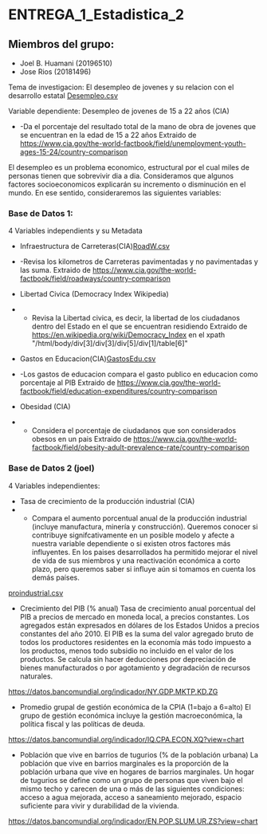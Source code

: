 # ENTREGA_1_Estadistica_2

## Miembros del grupo:
 + Joel B. Huamani (20196510)
 + Jose Rios (20181496)
 
Tema de investigacion: El desempleo de jovenes y su relacion con el desarrollo estatal [Desempleo.csv](https://github.com/20181496/Trabajo-final-Estadistica-2/files/9539852/Desempleo.csv)


Variable dependiente: Desempleo de jovenes de 15 a 22 años (CIA) 
 + -Da el porcentaje del resultado total de la mano de obra de jovenes que se encuentran en la edad de 15 a 22 años
  Extraido de https://www.cia.gov/the-world-factbook/field/unemployment-youth-ages-15-24/country-comparison

El desempleo es un problema economico, estructural por el cual miles de personas tienen que sobrevivir dia a dia. Consideramos que algunos factores socioeconomicos explicarán su incremento o disminución en el mundo. En ese sentido, consideraremos las siguientes variables:


### Base de Datos 1:

4 Variables independients y su Metadata
 + Infraestructura de Carreteras(CIA)[RoadW.csv](https://github.com/20181496/Trabajo-final-Estadistica-2/files/9539836/RoadW.csv)
 + -Revisa los kilometros de Carreteras pavimentadas y no pavimentadas y las suma.
   Extraido de https://www.cia.gov/the-world-factbook/field/roadways/country-comparison
 + Libertad Civica (Democracy Index Wikipedia)
 + - Revisa la Libertad civica, es decir, la libertad de los ciudadanos dentro del Estado en el que se encuentran residiendo
   Extraido de https://en.wikipedia.org/wiki/Democracy_Index en el xpath "/html/body/div[3]/div[3]/div[5]/div[1]/table[6]"
 + Gastos en Educacion(CIA)[GastosEdu.csv](https://github.com/20181496/Trabajo-final-Estadistica-2/files/9539839/GastosEdu.csv)

 + -Los gastos de educacion compara el gasto publico en educacion como porcentaje al PIB
   Extraido de https://www.cia.gov/the-world-factbook/field/education-expenditures/country-comparison
 + Obesidad (CIA)
 + - Considera el porcentaje de ciudadanos que son considerados obesos en un pais
   Extraido de https://www.cia.gov/the-world-factbook/field/obesity-adult-prevalence-rate/country-comparison



### Base de Datos 2 (joel)

4 Variables independientes:

 + Tasa de crecimiento de la producción industrial (CIA)
 + - Compara el aumento porcentual anual de la producción industrial (incluye manufactura, minería y construcción). Queremos conocer si contribuye signifcativamente en un posible modelo y afecte a nuestra variable dependiente o si existen otros factores más influyentes. En los paises desarrollados ha permitido mejorar el nivel de vida de sus miembros y una reactivación económica a corto plazo, pero queremos saber si influye aún si tomamos en cuenta los demás países.
 
[proindustrial.csv](https://github.com/20181496/Trabajo-final-Estadistica-2/files/9539625/proindustrial.csv)

 
+ Crecimiento del PIB (% anual)
Tasa de crecimiento anual porcentual del PIB a precios de mercado en moneda local, a precios constantes. Los agregados están expresados en dólares de los Estados Unidos a precios constantes del año 2010. El PIB es la suma del valor agregado bruto de todos los productores residentes en la economía más todo impuesto a los productos, menos todo subsidio no incluido en el valor de los productos. Se calcula sin hacer deducciones por depreciación de bienes manufacturados o por agotamiento y degradación de recursos naturales.

https://datos.bancomundial.org/indicador/NY.GDP.MKTP.KD.ZG


+ Promedio grupal de gestión económica de la CPIA (1=bajo a 6=alto)
El grupo de gestión económica incluye la gestión macroeconómica, la política fiscal y las políticas de deuda.

https://datos.bancomundial.org/indicador/IQ.CPA.ECON.XQ?view=chart


+ Población que vive en barrios de tugurios (% de la población urbana)
La población que vive en barrios marginales es la proporción de la población urbana que vive en hogares de barrios marginales. Un hogar de tugurios se define como un grupo de personas que viven bajo el mismo techo y carecen de una o más de las siguientes condiciones: acceso a agua mejorada, acceso a saneamiento mejorado, espacio suficiente para vivir y durabilidad de la vivienda. 

https://datos.bancomundial.org/indicador/EN.POP.SLUM.UR.ZS?view=chart












